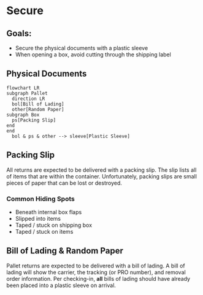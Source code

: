 # Secure

## Goals:
- Secure the physical documents with a plastic sleeve
- When opening a box, avoid cutting through the shipping label

## Physical Documents
```mermaid
flowchart LR
subgraph Pallet
  direction LR
  bol[Bill of Lading]
  other[Random Paper]
subgraph Box
  ps[Packing Slip]
end
end
  bol & ps & other --> sleeve[Plastic Sleeve]
```

## Packing Slip
All returns are expected to be delivered with a packing slip. The slip
lists all of items that are within the container. Unfortunately, packing slips 
are small pieces of paper that can be lost or destroyed. 

### Common Hiding Spots
- Beneath internal box flaps
- Slipped into items
- Taped / stuck on shipping box
- Taped / stuck on items

## Bill of Lading & Random Paper
Pallet returns are expected to be delivered with a bill of lading. A bill of 
lading will show the carrier, the tracking (or PRO number), and removal order 
information. Per checking-in, **all** bills of lading should have already been placed 
into a plastic sleeve on arrival.
